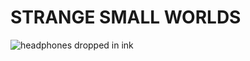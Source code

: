 # STRANGE SMALL WORLDS

![headphones dropped in ink](https://files.slack.com/files-pri/T0HTW3H0V-F012UC16JG7/image_from_ios.jpg?pub_secret=94bd176f02)
